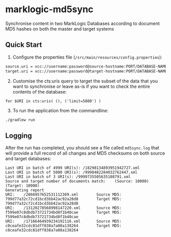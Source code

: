 # marklogic-md5sync

Synchronise content in two MarkLogic Databases according to document MD5 hashes on both the master and target systems

## Quick Start

1. Configure the properties file (`/src/main/resources/config.properties`):
```bash
source.uri = xcc://username:password@source-hostname:PORT/DATABASE-NAME
target.uri = xcc://username:password@target-hostname:PORT/DATABASE-NAME
```

2. Customise the cts:uris query to target the subset of the data that you want to synchronise or leave as-is if you want to check the entire contents of the database:

```xquery
for $URI in cts:uris( (), ('limit=5000') )
```

3. To run the application from the commandline:
```bash
./gradlew run
```

## Logging

After the run has completed, you should see a file called `md5sync.log` that will provide a full record of all changes and MD5 checksums on both source and target databases:

```
Last URI in batch of 4999 URI(s): /18298134893951942727.xml
Last URI in batch of 5000 URI(s): /9998482284032762447.xml
Last URI in batch of 3 URI(s): /9999735505635108791.xml
Source and target number of documents match:    (Source: 10000)         (Target: 10000)
Generating report
URI:    /2866957652531112369.xml        Source MD5:     799d77a32c72cd1bcd3bb42ac92a28d8        Target MD5:     799d77a32c72cd1bcd3bb42ac92a28d8
URI:    /13120278568998147220.xml       Source MD5:     f599e07c8dbdb73721734bd8f1b40cae        Target MD5:     f599e07c8dbdb73721734bd8f1b40cae
URI:    /17166464939234192116.xml       Source MD5:     c0ceafe32cdc81dff838a7a08a138264        Target MD5:     c0ceafe32cdc81dff838a7a08a138264
```
